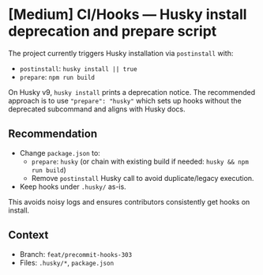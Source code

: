 # [Medium] CI/Hooks — Husky install deprecation and prepare script

The project currently triggers Husky installation via `postinstall` with:

- `postinstall`: `husky install || true`
- `prepare`: `npm run build`

On Husky v9, `husky install` prints a deprecation notice. The recommended approach is to use `"prepare": "husky"` which sets up hooks without the deprecated subcommand and aligns with Husky docs.

## Recommendation

- Change `package.json` to:
  - `prepare`: `husky` (or chain with existing build if needed: `husky && npm run build`)
  - Remove `postinstall` Husky call to avoid duplicate/legacy execution.
- Keep hooks under `.husky/` as-is.

This avoids noisy logs and ensures contributors consistently get hooks on install.

## Context

- Branch: `feat/precommit-hooks-303`
- Files: `.husky/*`, `package.json`
